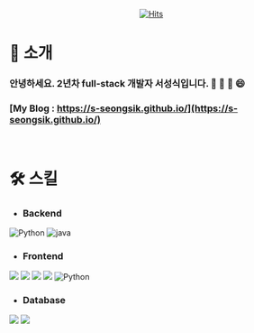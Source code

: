 <div align=center>

[![Hits](https://hits.seeyoufarm.com/api/count/incr/badge.svg?url=https%3A%2F%2Fgithub.com%2Fs-seongsik&count_bg=%2379C83D&title_bg=%23555555&icon=&icon_color=%23E7E7E7&title=hits&edge_flat=false)](https://hits.seeyoufarm.com)          

</div>

# 🤔 소개

### 안녕하세요. 2년차 full-stack 개발자 서성식입니다. 💬 👋 🌱 😄
### [My Blog : https://s-seongsik.github.io/](https://s-seongsik.github.io/)


<br>

# 🛠 스킬
* ### **Backend**
<p>
  <img alt="Python" src ="https://img.shields.io/badge/Python-F37626.svg?&style=for-the-badge&logo=Python&logoColor=white"/>
  <img alt="java" src ="https://img.shields.io/badge/Java-007396.svg?&style=for-the-badge&logo=java&logoColor=white"/>
</p>

* ### **Frontend**
<p>
  <img src="http://img.shields.io/badge/-HTML5-DD4B25?style=for-the-badge&logo=HTML5&logoColor=white"/>
  <img src="http://img.shields.io/badge/-CSS3-1572B6?style=for-the-badge&logo=CSS3&logoColor=white"/>
  <img src="http://img.shields.io/badge/-JavaScript-F7DF1E?style=for-the-badge&logo=JavaScript&logoColor=black"/>
  <img src="http://img.shields.io/badge/-jQuery-0769AD?style=for-the-badge&logo=jQuery&logoColor=white"/>
  <img alt="Python" src ="https://img.shields.io/badge/Python-F37626.svg?&style=for-the-badge&logo=Python&logoColor=white"/>
</p>

* ### **Database**
<p>
  <img src="http://img.shields.io/badge/-HTML5-DD4B25?style=for-the-badge&logo=HTML5&logoColor=white"/>
  <img src="http://img.shields.io/badge/-CSS3-1572B6?style=for-the-badge&logo=CSS3&logoColor=white"/>
</p>


<!--
**s-seongsik/s-seongsik** is a ✨ _special_ ✨ repository because its `README.md` (this file) appears on your GitHub profile.

Here are some ideas to get you started:

- 🔭 I’m currently working on ...B
- 🤔 I’m looking for help with ...
- 💬 Ask me about ...
- 📫 How to reach me: ...
- 😄 Pronouns: ...
- ⚡ Fun fact: ...
-->
